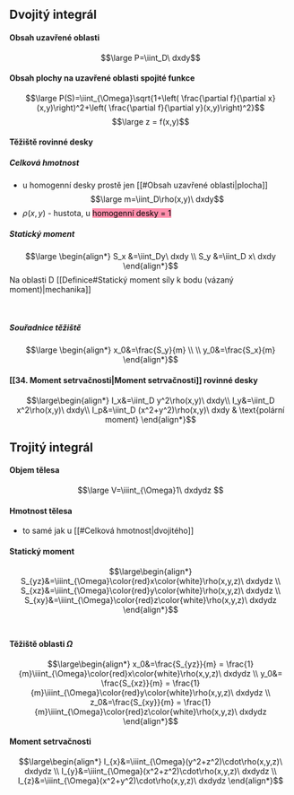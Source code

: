 ## Dvojitý integrál

#### Obsah uzavřené oblasti
$$\large P=\iint_D\  dxdy$$

#### Obsah plochy na uzavřené oblasti spojité funkce

$$\large P(S)=\iint_{\Omega}\sqrt{1+\left( \frac{\partial f}{\partial x}(x,y)\right)^2+\left( \frac{\partial f}{\partial y}(x,y)\right)^2}$$
$$\large z = f(x,y)$$

#### Těžiště rovinné desky
##### Celková hmotnost
- u homogenní desky prostě jen [[#Obsah uzavřené oblasti|plocha]]
$$\large m=\iint_D\rho(x,y)\ dxdy$$
- $\rho(x,y)$ - hustota, u <mark style="background: #FF5582A6;">homogenní desky = 1</mark>

##### Statický moment
$$\large
\begin{align*}
S_x &=\iint_Dy\ dxdy \\
S_y &=\iint_D x\ dxdy
\end{align*}$$
Na oblasti D
[[Definice#Statický moment síly k bodu (vázaný moment)|mechanika]]

‎ 
‎ 
‎ ‎ 
‎ 
‎ 



##### Souřadnice těžiště 
$$\large 
\begin{align*}
x_0&=\frac{S_y}{m} \\ \\
y_0&=\frac{S_x}{m}
\end{align*}$$
#### [[34. Moment setrvačnosti|Moment setrvačnosti]] rovinné desky
$$\large\begin{align*}
I_x&=\iint_D y^2\rho(x,y)\ dxdy\\
I_y&=\iint_D x^2\rho(x,y)\ dxdy\\ 
I_p&=\iint_D (x^2+y^2)\rho(x,y)\ dxdy & \text{polární moment}
\end{align*}$$
## Trojitý integrál 

#### Objem tělesa
$$\large
V=\iiint_{\Omega}1\ dxdydz
$$
#### Hmotnost tělesa
- to samé jak u [[#Celková hmotnost|dvojitého]]

#### Statický moment
$$\large\begin{align*}
S_{yz}&=\iiint_{\Omega}\color{red}x\color{white}\rho(x,y,z)\ dxdydz \\
S_{xz}&=\iiint_{\Omega}\color{red}y\color{white}\rho(x,y,z)\ dxdydz \\
S_{xy}&=\iiint_{\Omega}\color{red}z\color{white}\rho(x,y,z)\ dxdydz
\end{align*}$$
‎ 
‎ 
‎ 
‎ 
#### Těžiště oblasti $\Omega$ 
$$\large\begin{align*}
x_0&=\frac{S_{yz}}{m} = \frac{1}{m}\iiint_{\Omega}\color{red}x\color{white}\rho(x,y,z)\ dxdydz \\
y_0&= \frac{S_{xz}}{m} = \frac{1}{m}\iiint_{\Omega}\color{red}y\color{white}\rho(x,y,z)\ dxdydz \\
z_0&=\frac{S_{xy}}{m} = \frac{1}{m}\iiint_{\Omega}\color{red}z\color{white}\rho(x,y,z)\ dxdydz
\end{align*}$$

#### Moment setrvačnosti
$$\large\begin{align*}
I_{x}&=\iiint_{\Omega}(y^2+z^2)\cdot\rho(x,y,z)\ dxdydz \\
I_{y}&=\iiint_{\Omega}(x^2+z^2)\cdot\rho(x,y,z)\ dxdydz \\
I_{z}&=\iiint_{\Omega}(x^2+y^2)\cdot\rho(x,y,z)\ dxdydz
\end{align*}$$